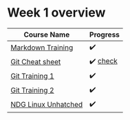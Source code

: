 # Week 1 overview

|Course Name | Progress|
|------------|---------|                                                                                   
| [Markdown Training](https://www.markdowntutorial.com/) |:heavy_check_mark:|
|[Git Cheat sheet](https://training.github.com/downloads/github-git-cheat-sheet.pdf) |:heavy_check_mark: [check](https://github.com/kenwan00/mabrains-cad-internship-2021/tree/main/Phase%201/week1/2.Git%20Cheat%20sheet)| 
|[Git Training 1](https://lab.github.com) |:heavy_check_mark:|
|[Git Training 2](https://www.coursera.org/learn/version-control-with-git?action=enroll)  |:heavy_check_mark:|
|[NDG Linux Unhatched](https://www.netacad.com/courses/os-it/ndg-linux-unhatched)|:heavy_check_mark:|
